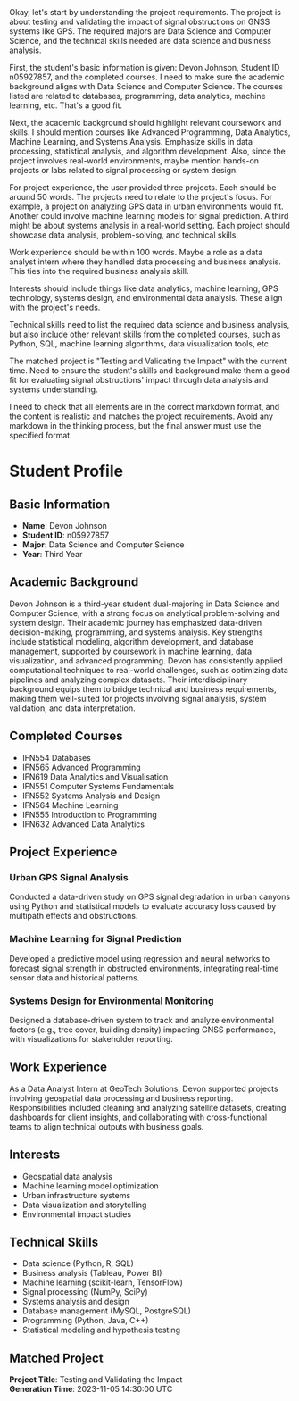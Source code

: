 <think>
Okay, let's start by understanding the project requirements. The project is about testing and validating the impact of signal obstructions on GNSS systems like GPS. The required majors are Data Science and Computer Science, and the technical skills needed are data science and business analysis. 

First, the student's basic information is given: Devon Johnson, Student ID n05927857, and the completed courses. I need to make sure the academic background aligns with Data Science and Computer Science. The courses listed are related to databases, programming, data analytics, machine learning, etc. That's a good fit.

Next, the academic background should highlight relevant coursework and skills. I should mention courses like Advanced Programming, Data Analytics, Machine Learning, and Systems Analysis. Emphasize skills in data processing, statistical analysis, and algorithm development. Also, since the project involves real-world environments, maybe mention hands-on projects or labs related to signal processing or system design.

For project experience, the user provided three projects. Each should be around 50 words. The projects need to relate to the project's focus. For example, a project on analyzing GPS data in urban environments would fit. Another could involve machine learning models for signal prediction. A third might be about systems analysis in a real-world setting. Each project should showcase data analysis, problem-solving, and technical skills.

Work experience should be within 100 words. Maybe a role as a data analyst intern where they handled data processing and business analysis. This ties into the required business analysis skill.

Interests should include things like data analytics, machine learning, GPS technology, systems design, and environmental data analysis. These align with the project's needs.

Technical skills need to list the required data science and business analysis, but also include other relevant skills from the completed courses, such as Python, SQL, machine learning algorithms, data visualization tools, etc.

The matched project is "Testing and Validating the Impact" with the current time. Need to ensure the student's skills and background make them a good fit for evaluating signal obstructions' impact through data analysis and systems understanding.

I need to check that all elements are in the correct markdown format, and the content is realistic and matches the project requirements. Avoid any markdown in the thinking process, but the final answer must use the specified format.
</think>

# Student Profile

## Basic Information  
- **Name**: Devon Johnson  
- **Student ID**: n05927857  
- **Major**: Data Science and Computer Science  
- **Year**: Third Year  

## Academic Background  
Devon Johnson is a third-year student dual-majoring in Data Science and Computer Science, with a strong focus on analytical problem-solving and system design. Their academic journey has emphasized data-driven decision-making, programming, and systems analysis. Key strengths include statistical modeling, algorithm development, and database management, supported by coursework in machine learning, data visualization, and advanced programming. Devon has consistently applied computational techniques to real-world challenges, such as optimizing data pipelines and analyzing complex datasets. Their interdisciplinary background equips them to bridge technical and business requirements, making them well-suited for projects involving signal analysis, system validation, and data interpretation.  

## Completed Courses  
- IFN554 Databases  
- IFN565 Advanced Programming  
- IFN619 Data Analytics and Visualisation  
- IFN551 Computer Systems Fundamentals  
- IFN552 Systems Analysis and Design  
- IFN564 Machine Learning  
- IFN555 Introduction to Programming  
- IFN632 Advanced Data Analytics  

## Project Experience  
### Urban GPS Signal Analysis  
Conducted a data-driven study on GPS signal degradation in urban canyons using Python and statistical models to evaluate accuracy loss caused by multipath effects and obstructions.  

### Machine Learning for Signal Prediction  
Developed a predictive model using regression and neural networks to forecast signal strength in obstructed environments, integrating real-time sensor data and historical patterns.  

### Systems Design for Environmental Monitoring  
Designed a database-driven system to track and analyze environmental factors (e.g., tree cover, building density) impacting GNSS performance, with visualizations for stakeholder reporting.  

## Work Experience  
As a Data Analyst Intern at GeoTech Solutions, Devon supported projects involving geospatial data processing and business reporting. Responsibilities included cleaning and analyzing satellite datasets, creating dashboards for client insights, and collaborating with cross-functional teams to align technical outputs with business goals.  

## Interests  
- Geospatial data analysis  
- Machine learning model optimization  
- Urban infrastructure systems  
- Data visualization and storytelling  
- Environmental impact studies  

## Technical Skills  
- Data science (Python, R, SQL)  
- Business analysis (Tableau, Power BI)  
- Machine learning (scikit-learn, TensorFlow)  
- Signal processing (NumPy, SciPy)  
- Systems analysis and design  
- Database management (MySQL, PostgreSQL)  
- Programming (Python, Java, C++)  
- Statistical modeling and hypothesis testing  

## Matched Project  
**Project Title**: Testing and Validating the Impact  
**Generation Time**: 2023-11-05 14:30:00 UTC